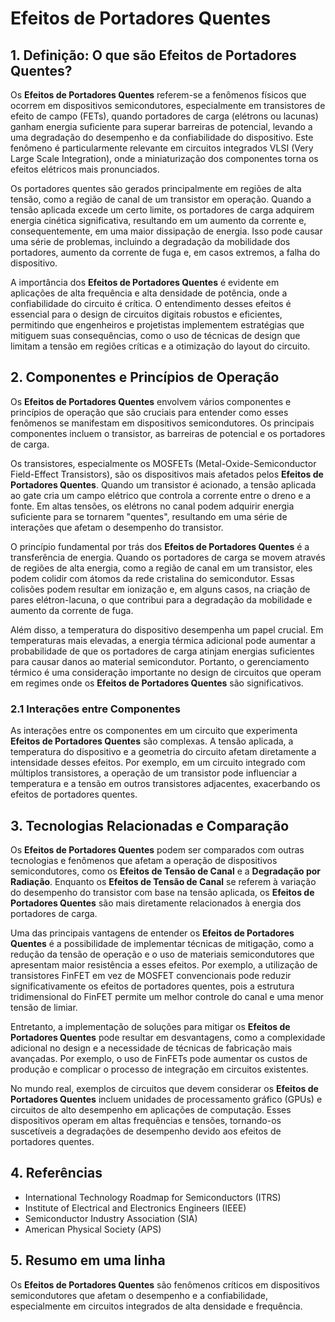 # Efeitos de Portadores Quentes

## 1. Definição: O que são **Efeitos de Portadores Quentes**?
Os **Efeitos de Portadores Quentes** referem-se a fenômenos físicos que ocorrem em dispositivos semicondutores, especialmente em transistores de efeito de campo (FETs), quando portadores de carga (elétrons ou lacunas) ganham energia suficiente para superar barreiras de potencial, levando a uma degradação do desempenho e da confiabilidade do dispositivo. Este fenômeno é particularmente relevante em circuitos integrados VLSI (Very Large Scale Integration), onde a miniaturização dos componentes torna os efeitos elétricos mais pronunciados. 

Os portadores quentes são gerados principalmente em regiões de alta tensão, como a região de canal de um transistor em operação. Quando a tensão aplicada excede um certo limite, os portadores de carga adquirem energia cinética significativa, resultando em um aumento da corrente e, consequentemente, em uma maior dissipação de energia. Isso pode causar uma série de problemas, incluindo a degradação da mobilidade dos portadores, aumento da corrente de fuga e, em casos extremos, a falha do dispositivo.

A importância dos **Efeitos de Portadores Quentes** é evidente em aplicações de alta frequência e alta densidade de potência, onde a confiabilidade do circuito é crítica. O entendimento desses efeitos é essencial para o design de circuitos digitais robustos e eficientes, permitindo que engenheiros e projetistas implementem estratégias que mitiguem suas consequências, como o uso de técnicas de design que limitam a tensão em regiões críticas e a otimização do layout do circuito.

## 2. Componentes e Princípios de Operação
Os **Efeitos de Portadores Quentes** envolvem vários componentes e princípios de operação que são cruciais para entender como esses fenômenos se manifestam em dispositivos semicondutores. Os principais componentes incluem o transistor, as barreiras de potencial e os portadores de carga.

Os transistores, especialmente os MOSFETs (Metal-Oxide-Semiconductor Field-Effect Transistors), são os dispositivos mais afetados pelos **Efeitos de Portadores Quentes**. Quando um transistor é acionado, a tensão aplicada ao gate cria um campo elétrico que controla a corrente entre o dreno e a fonte. Em altas tensões, os elétrons no canal podem adquirir energia suficiente para se tornarem "quentes", resultando em uma série de interações que afetam o desempenho do transistor.

O princípio fundamental por trás dos **Efeitos de Portadores Quentes** é a transferência de energia. Quando os portadores de carga se movem através de regiões de alta energia, como a região de canal em um transistor, eles podem colidir com átomos da rede cristalina do semicondutor. Essas colisões podem resultar em ionização e, em alguns casos, na criação de pares elétron-lacuna, o que contribui para a degradação da mobilidade e aumento da corrente de fuga.

Além disso, a temperatura do dispositivo desempenha um papel crucial. Em temperaturas mais elevadas, a energia térmica adicional pode aumentar a probabilidade de que os portadores de carga atinjam energias suficientes para causar danos ao material semicondutor. Portanto, o gerenciamento térmico é uma consideração importante no design de circuitos que operam em regimes onde os **Efeitos de Portadores Quentes** são significativos.

### 2.1 Interações entre Componentes
As interações entre os componentes em um circuito que experimenta **Efeitos de Portadores Quentes** são complexas. A tensão aplicada, a temperatura do dispositivo e a geometria do circuito afetam diretamente a intensidade desses efeitos. Por exemplo, em um circuito integrado com múltiplos transistores, a operação de um transistor pode influenciar a temperatura e a tensão em outros transistores adjacentes, exacerbando os efeitos de portadores quentes.

## 3. Tecnologias Relacionadas e Comparação
Os **Efeitos de Portadores Quentes** podem ser comparados com outras tecnologias e fenômenos que afetam a operação de dispositivos semicondutores, como os **Efeitos de Tensão de Canal** e a **Degradação por Radiação**. Enquanto os **Efeitos de Tensão de Canal** se referem à variação do desempenho do transistor com base na tensão aplicada, os **Efeitos de Portadores Quentes** são mais diretamente relacionados à energia dos portadores de carga.

Uma das principais vantagens de entender os **Efeitos de Portadores Quentes** é a possibilidade de implementar técnicas de mitigação, como a redução da tensão de operação e o uso de materiais semicondutores que apresentam maior resistência a esses efeitos. Por exemplo, a utilização de transistores FinFET em vez de MOSFET convencionais pode reduzir significativamente os efeitos de portadores quentes, pois a estrutura tridimensional do FinFET permite um melhor controle do canal e uma menor tensão de limiar.

Entretanto, a implementação de soluções para mitigar os **Efeitos de Portadores Quentes** pode resultar em desvantagens, como a complexidade adicional no design e a necessidade de técnicas de fabricação mais avançadas. Por exemplo, o uso de FinFETs pode aumentar os custos de produção e complicar o processo de integração em circuitos existentes. 

No mundo real, exemplos de circuitos que devem considerar os **Efeitos de Portadores Quentes** incluem unidades de processamento gráfico (GPUs) e circuitos de alto desempenho em aplicações de computação. Esses dispositivos operam em altas frequências e tensões, tornando-os suscetíveis a degradações de desempenho devido aos efeitos de portadores quentes.

## 4. Referências
- International Technology Roadmap for Semiconductors (ITRS)
- Institute of Electrical and Electronics Engineers (IEEE)
- Semiconductor Industry Association (SIA)
- American Physical Society (APS)

## 5. Resumo em uma linha
Os **Efeitos de Portadores Quentes** são fenômenos críticos em dispositivos semicondutores que afetam o desempenho e a confiabilidade, especialmente em circuitos integrados de alta densidade e frequência.